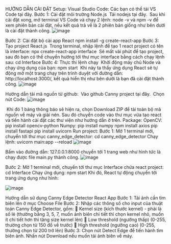 HƯỚNG DẪN CÀI ĐẶT
Setup:
Visual Studio Code: Các bạn có thể tải VS Code tại đây.
Bước 1: Cài đặt môi trường Node.js
­	Tải nodejs tại đây.
­	Sau khi cài đặt xong, mở terminal VS Code và chạy 2 lệnh: node -v và npm -v để xem phiên bản cài đặt, nếu kết quả trả về là 2 phiên bản giống như bên dưới là cài đặt thành công.
     ![image](https://github.com/NguyenHangg2310/canny_edge_detector/assets/121224475/54eed251-e97b-40ad-bdff-56e1dc89b4d3)


Bước 2: Cài đặt bộ cài app React
npm install -g create-react-app
Bước 3: Tạo project React.js
­	Trong terminal, nhập lệnh để tạo 1 react project có tên là interface: 
npx create-react-app interface
­	Sẽ mất vài phút để tạo project, sau đó bạn có thể chuyển hướng tới thư mục interface bằng cách chạy lệnh sau:
cd Interface
Bước 4: Thực thi lệnh chạy
­	Khởi động máy chủ Node và chạy ứng dụng của bạn: npm start
­	Khi này ta thấy ứng dụng React sẽ tự động mở một trang chạy trên trình duyệt với đường dẫn: http://localhost:3000/, kết quả hiển thị như bên dưới là bạn đã cài đặt thành công.
         ![image](https://github.com/NguyenHangg2310/canny_edge_detector/assets/121224475/ea560c72-6e58-4229-8b76-a7867fc2841f)


Hướng dẫn tải mã nguồn từ github:
­	Vào github Canny project tại đây. 
­	Chọn nút Code:
 ![image](https://github.com/NguyenHangg2310/canny_edge_detector/assets/121224475/2345a2dc-054a-48bd-9f06-760875d09db4)

­	Khi đó 1 bảng thông báo sẽ hiện ra, chọn Download ZIP để tải toàn bộ mã nguồn về máy và giải nén. Sau đó chuyển code vào thư mục vừa tạo react và tiến hành cài đặt các thư viện như hướng dẫn ở trên.
Package:
OpenCV: pip install opencv-python
Numpy: 	pip install numpy
npm install axios
pip install fastapi
pip install uvicorn
Run project:
Bước 1: Mở 1 terminal mới, chuyển tới thư mục canny_edge_detector:
		cd canny_edge_detector
		Chạy lệnh: uvicorn main:app --reload
 ![image](https://github.com/NguyenHangg2310/canny_edge_detector/assets/121224475/e6d8c016-5f5f-4ed4-817e-f06c18a35eba)

Bấm vào đường dẫn: 127.0.0.1:8000 chuyển tới 1 trang web như hình tức là chạy được file main.py thành công.
 ![image](https://github.com/NguyenHangg2310/canny_edge_detector/assets/121224475/8f3bb89a-f9c8-48b5-a5de-5d5e7ee43e21)

Bước 2: Mở 1 terminal mới, chuyển tới thư mục Interface chứa react project:
				cd Interface
Chạy ứng dụng: npm start
Khi đó, React tự động chuyển tới trang ứng dụng như hình:
 
![image](https://github.com/NguyenHangg2310/canny_edge_detector/assets/121224475/b506231a-c2ac-4762-8785-a25b1abffad9)


Hướng dẫn sử dụng Canny Edge Detector React App
Bước 1: Tải ảnh cần tìm biên lên ở mục Choose File
Bước 2: Nhập các thông số cho input của thuật toán Canny Edge Detector, gồm:
	Kernel size (kích thước kernel) - phải là số lẻ (thường bằng 3, 5, 7, muốn ảnh biên chi tiết thì chọn kernel nhỏ, muốn ít chi tiết hơn thì tăng size kernel lên)
	Low threshold (ngưỡng thấp) (0-255, thường chọn từ 150 đổ về trước)
	High threshold (ngưỡng cao) (0-255, thường chọn từ 200 trở lên)
Bước 3: Chọn nút Detect Edge để tiến hành tìm biên ảnh.
Nhấn nút Download nếu muốn tải ảnh biên về máy.

